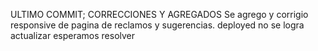 ULTIMO COMMIT; CORRECCIONES Y AGREGADOS
Se agrego y corrigio responsive de pagina de reclamos y sugerencias.
deployed no se logra actualizar esperamos resolver